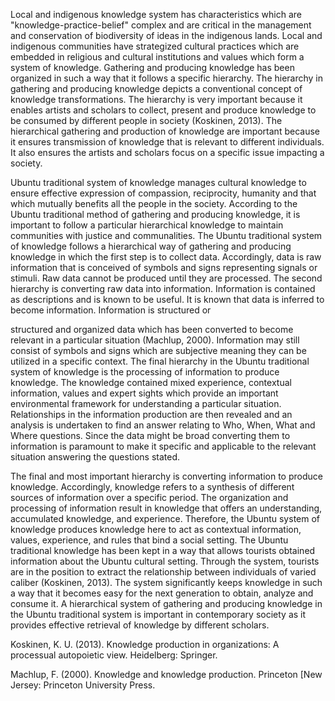 Local and indigenous knowledge system has characteristics which are "knowledge-practice-belief" complex and are critical in the management and conservation of biodiversity of ideas in the indigenous lands.
Local and indigenous communities have strategized cultural practices which are embedded in religious and cultural institutions and values which form a system of knowledge.
Gathering and producing knowledge has been organized in such a way that it follows a specific hierarchy.
The hierarchy in gathering and producing knowledge depicts a conventional concept of knowledge transformations.
The hierarchy is very important because it enables artists and scholars to collect, present and produce knowledge to be consumed by different people in society (Koskinen, 2013).
The hierarchical gathering and production of knowledge are important because it ensures transmission of knowledge that is relevant to different individuals.
It also ensures the artists and scholars focus on a specific issue impacting a society.

Ubuntu traditional system of knowledge manages cultural knowledge to ensure effective expression of compassion, reciprocity, humanity and that which mutually benefits all the people in the society.
According to the Ubuntu traditional method of gathering and producing knowledge, it is important to follow a particular hierarchical knowledge to maintain communities with justice and communalities.
The Ubuntu traditional system of knowledge follows a hierarchical way of gathering and producing knowledge in which the first step is to collect data.
Accordingly, data is raw information that is conceived of symbols and signs representing signals or stimuli.
Raw data cannot be produced until they are processed.
The second hierarchy is converting raw data into information.
Information is contained as descriptions and is known to be useful.
It is known that data is inferred to become information.
Information is structured or

structured and organized data which has been converted to become relevant in a particular situation (Machlup, 2000).
Information may still consist of symbols and signs which are subjective meaning they can be utilized in a specific context.
The final hierarchy in the Ubuntu traditional system of knowledge is the processing of information to produce knowledge.
The knowledge contained mixed experience, contextual information, values and expert sights which provide an important environmental framework for understanding a particular situation.
Relationships in the information production are then revealed and an analysis is undertaken to find an answer relating to Who, When, What and Where questions.
Since the data might be broad converting them to information is paramount to make it specific and applicable to the relevant situation answering the questions stated.

The final and most important hierarchy is converting information to produce knowledge.
Accordingly, knowledge refers to a synthesis of different sources of information over a specific period.
The organization and processing of information result in knowledge that offers an understanding, accumulated knowledge, and experience.
Therefore, the Ubuntu system of knowledge produces knowledge here to act as contextual information, values, experience, and rules that bind a social setting.
The Ubuntu traditional knowledge has been kept in a way that allows tourists obtained information about the Ubuntu cultural setting.
Through the system, tourists are in the position to extract the relationship between individuals of varied caliber (Koskinen, 2013).
The system significantly keeps knowledge in such a way that it becomes easy for the next generation to obtain, analyze and consume it.
A hierarchical system of gathering and producing knowledge in the Ubuntu traditional system is important in contemporary society as it provides effective retrieval of knowledge by different scholars.



Koskinen, K. U. (2013).
Knowledge production in organizations: A processual autopoietic view.
Heidelberg: Springer.

Machlup, F. (2000).
Knowledge and knowledge production.
Princeton [New Jersey: Princeton University Press.